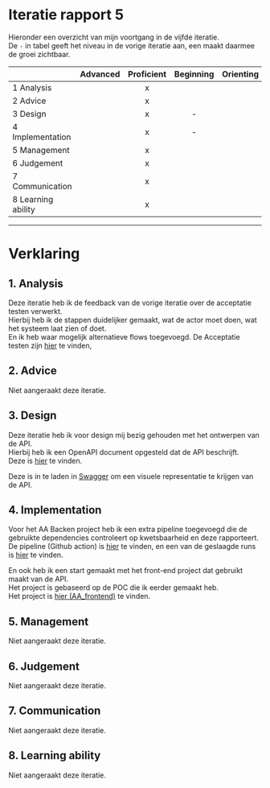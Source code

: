 # Iteratie rapport 5

Hieronder een overzicht van mijn voortgang in de vijfde iteratie.\
De `-` in tabel geeft het niveau in de vorige iteratie aan, een maakt daarmee de groei zichtbaar.

|                    | Advanced | Proficient | Beginning | Orienting | Undefined |
|--------------------|:--------:|:----------:|:---------:|:---------:|:---------:|
| 1 Analysis         |          |     x      |           |           |           |
| 2 Advice           |          |     x      |           |           |           |
| 3 Design           |          |     x      |     -     |           |           |
| 4 Implementation   |          |     x      |     -     |           |           |
| 5 Management       |          |     x      |           |           |           |
| 6 Judgement        |          |     x      |           |           |           |
| 7 Communication    |          |     x      |           |           |           |
| 8 Learning ability |          |     x      |           |           |           |

---
# Verklaring

## 1. Analysis
Deze iteratie heb ik de feedback van de vorige iteratie over de acceptatie testen verwerkt.\
Hierbij heb ik de stappen duidelijker gemaakt, wat de actor moet doen, wat het systeem laat zien of doet.\
En ik heb waar mogelijk alternatieve flows toegevoegd.
De Acceptatie testen zijn [hier](https://github.com/S7HaMachineLearning/documentation/blob/main/S7HaMachineLearning/Documenten/1.%20Acceptatie%20tests.md) te vinden,

## 2. Advice
Niet aangeraakt deze iteratie.

## 3. Design
Deze iteratie heb ik voor design mij bezig gehouden met het ontwerpen van de API.\
Hierbij heb ik een OpenAPI document opgesteld dat de API beschrijft.\
Deze is [hier](https://github.com/S7HaMachineLearning/documentation/blob/main/S7HaMachineLearning/Onderzoeken/Bram/7.%20API%20doc.yaml) te vinden.

Deze is in te laden in [Swagger](https://editor.swagger.io/) om een visuele representatie te krijgen van de API.


## 4. Implementation

Voor het AA Backen project heb ik een extra pipeline toegevoegd die de gebruikte dependencies controleert op kwetsbaarheid en deze rapporteert.\
De pipeline (Github action) is [hier](https://github.com/S7HaMachineLearning/AA_backend/blob/main/.github/workflows/lint_test.yml) te vinden, en een van de geslaagde runs is [hier](https://github.com/S7HaMachineLearning/AA_backend/actions/runs/5014355533) te vinden.

En ook heb ik een start gemaakt met het front-end project dat gebruikt maakt van de API.\
Het project is gebaseerd op de POC die ik eerder gemaakt heb.\
Het project is [hier (AA_frontend)](https://github.com/S7HaMachineLearning/AA_frontend) te vinden.


## 5. Management
Niet aangeraakt deze iteratie.

## 6. Judgement
Niet aangeraakt deze iteratie.

## 7. Communication
Niet aangeraakt deze iteratie.

## 8. Learning ability
Niet aangeraakt deze iteratie.
